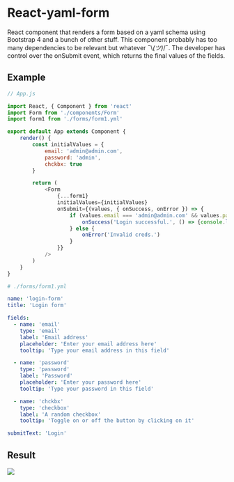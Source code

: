 # React-yaml-form

React component that renders a form based on a yaml schema using Bootstrap 4 and a bunch of other stuff. This component probably has too many dependencies to be relevant but whatever ¯\\_(ツ)_/¯. The developer has control over the onSubmit event, which returns the final values of the fields.

## Example

```js
// App.js

import React, { Component } from 'react'
import Form from './components/Form'
import form1 from './forms/form1.yml'

export default App extends Component {
    render() {
        const initialValues = {
            email: 'admin@admin.com',
            password: 'admin',
            chckbx: true
        }

        return (
            <Form
                {...form1}
                initialValues={initialValues}
                onSubmit={(values, { onSuccess, onError }) => {
                    if (values.email === 'admin@admin.com' && values.password === 'admin') {
                        onSuccess('Login successful.', () => {console.log('this is the callback')})
                    } else {
                        onError('Invalid creds.')
                    }
                }}
            />
        )
    }
}
```

```yaml
# ./forms/form1.yml

name: 'login-form'
title: 'Login form'

fields:
  - name: 'email'
    type: 'email'
    label: 'Email address'
    placeholder: 'Enter your email address here'
    tooltip: 'Type your email address in this field'

  - name: 'password'
    type: 'password'
    label: 'Password'
    placeholder: 'Enter your password here'
    tooltip: 'Type your password in this field'

  - name: 'chckbx'
    type: 'checkbox'
    label: 'A random checkbox'
    tooltip: 'Toggle on or off the button by clicking on it'

submitText: 'Login'
```

## Result

<img src="https://i.imgur.com/aQviYA2.png" />